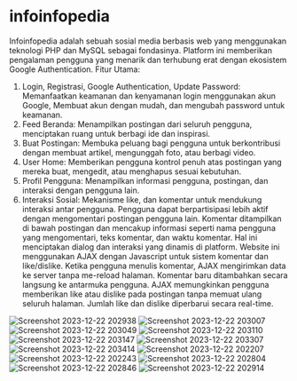 # infoinfopedia

Infoinfopedia adalah sebuah sosial media berbasis web yang menggunakan teknologi PHP dan MySQL sebagai fondasinya. Platform ini memberikan pengalaman pengguna yang menarik dan terhubung erat dengan ekosistem Google Authentication.
Fitur Utama:
1. Login, Registrasi, Google Authentication, Update Password: Memanfaatkan keamanan dan kenyamanan login menggunakan akun Google, Membuat akun dengan mudah, dan mengubah password untuk keamanan.
2. Feed Beranda: Menampilkan postingan dari seluruh pengguna, menciptakan ruang untuk berbagi ide dan inspirasi.
3. Buat Postingan: Membuka peluang bagi pengguna untuk berkontribusi dengan membuat artikel, mengunggah foto, atau berbagi video.
4. User Home: Memberikan pengguna kontrol penuh atas postingan yang mereka buat, mengedit, atau menghapus sesuai kebutuhan.
5. Profil Pengguna: Menampilkan informasi pengguna, postingan, dan interaksi dengan pengguna lain.
6. Interaksi Sosial: Mekanisme like, dan komentar untuk mendukung interaksi antar pengguna. Pengguna dapat berpartisipasi lebih aktif dengan mengomentari postingan pengguna lain. Komentar ditampilkan di bawah postingan dan mencakup informasi seperti nama pengguna yang mengomentari, teks komentar, dan waktu komentar. Hal ini menciptakan dialog dan interaksi yang dinamis di platform. Website ini menggunakan AJAX dengan Javascript untuk sistem komentar dan like/dislike. Ketika pengguna menulis komentar, AJAX mengirimkan data ke server tanpa me-reload halaman. Komentar baru ditambahkan secara langsung ke antarmuka pengguna. AJAX memungkinkan pengguna memberikan like atau dislike pada postingan tanpa memuat ulang seluruh halaman. Jumlah like dan dislike diperbarui secara real-time.


![Screenshot 2023-12-22 202938](https://github.com/TriSatria-054/infoinfopedia/assets/69002190/7da245c8-4402-408a-ada9-7379d84b692e)
![Screenshot 2023-12-22 203007](https://github.com/TriSatria-054/infoinfopedia/assets/69002190/5a049306-5921-4d64-a8cb-d0a2b9705113)
![Screenshot 2023-12-22 203049](https://github.com/TriSatria-054/infoinfopedia/assets/69002190/8312f2a7-04ef-437b-b9b8-5da77ed4c10b)
![Screenshot 2023-12-22 203110](https://github.com/TriSatria-054/infoinfopedia/assets/69002190/2eca452c-b053-4206-875c-a1ea14b96386)
![Screenshot 2023-12-22 203147](https://github.com/TriSatria-054/infoinfopedia/assets/69002190/5b810f1b-d54e-4070-bc54-db87b660aec3)
![Screenshot 2023-12-22 203307](https://github.com/TriSatria-054/infoinfopedia/assets/69002190/183539a3-9759-4ea6-930a-801c735de4e8)
![Screenshot 2023-12-22 203414](https://github.com/TriSatria-054/infoinfopedia/assets/69002190/38e261a3-a5c7-4b76-af4b-7f0b93e1057b)
![Screenshot 2023-12-22 202207](https://github.com/TriSatria-054/infoinfopedia/assets/69002190/669da1f0-d0d0-4163-9edb-9b177a7add6e)
![Screenshot 2023-12-22 202243](https://github.com/TriSatria-054/infoinfopedia/assets/69002190/6f7ae77b-fdba-418a-8c6e-4baaefe7c89d)
![Screenshot 2023-12-22 202804](https://github.com/TriSatria-054/infoinfopedia/assets/69002190/3ea94903-b3a2-49b7-9d9c-b8d6ce9fca29)
![Screenshot 2023-12-22 202846](https://github.com/TriSatria-054/infoinfopedia/assets/69002190/c8cadffa-2a49-40bf-84e6-b21a3e3795db)
![Screenshot 2023-12-22 202914](https://github.com/TriSatria-054/infoinfopedia/assets/69002190/d65c8ed5-3565-4759-bf2d-3242ad24dec9)
